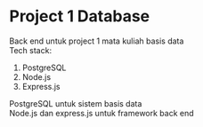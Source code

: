 # Project 1 Database
Back end untuk project 1 mata kuliah basis data<br/>
Tech stack:<br/>
1. PostgreSQL<br/>
2. Node.js<br/>
3. Express.js<br/>

PostgreSQL untuk sistem basis data<br/>
Node.js dan express.js untuk framework back end<br/>
